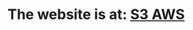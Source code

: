 # The website is at: [S3 AWS](http://elasticbeanstalk-eu-west-3-898320771394.s3-website.eu-west-3.amazonaws.com/)
